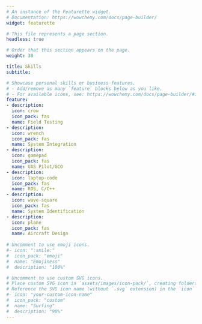 ```yaml
---
# An instance of the Featurette widget.
# Documentation: https://wowchemy.com/docs/page-builder/
widget: featurette

# This file represents a page section.
headless: true

# Order that this section appears on the page.
weight: 30

title: Skills
subtitle:

# Showcase personal skills or business features.
# - Add/remove as many `feature` blocks below as you like.
# - For available icons, see: https://wowchemy.com/docs/page-builder/#icons
feature:
- description: 
  icon: crow
  icon_pack: fas
  name: Field Testing
- description: 
  icon: wrench
  icon_pack: fas
  name: System Integration
- description: 
  icon: gamepad
  icon_pack: fas
  name: UAS Pilot/GCO
- description: 
  icon: laptop-code
  icon_pack: fas
  name: ROS, C/C++
- description: 
  icon: wave-square
  icon_pack: fas
  name: System Identification
- description: 
  icon: plane
  icon_pack: fas
  name: Aircraft Design
  
# Uncomment to use emoji icons.
#- icon: ":smile:"
#  icon_pack: "emoji"
#  name: "Emojiness"
#  description: "100%"  

# Uncomment to use custom SVG icons.
# Place custom SVG icon in `assets/images/icon-pack/`, creating folders if necessary.
# Reference the SVG icon name (without `.svg` extension) in the `icon` field.
#- icon: "your-custom-icon-name"
#  icon_pack: "custom"
#  name: "Surfing"
#  description: "90%"
---
```

